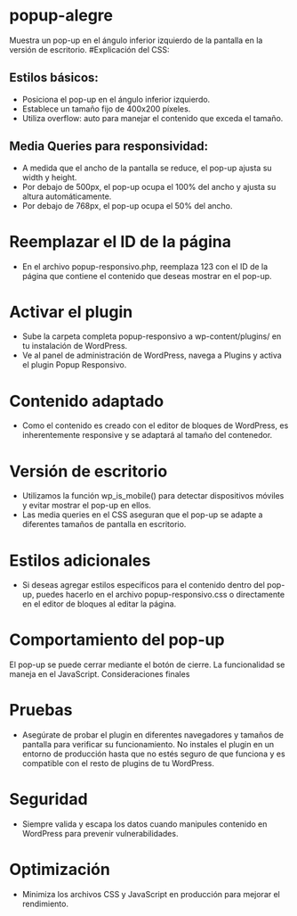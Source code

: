 # popup-alegre
Muestra un pop-up en el ángulo inferior izquierdo de la pantalla en la versión de escritorio.
#Explicación del CSS:
## Estilos básicos:
- Posiciona el pop-up en el ángulo inferior izquierdo.
- Establece un tamaño fijo de 400x200 píxeles.
- Utiliza overflow: auto para manejar el contenido que exceda el tamaño.
## Media Queries para responsividad:
- A medida que el ancho de la pantalla se reduce, el pop-up ajusta su width y height.
- Por debajo de 500px, el pop-up ocupa el 100% del ancho y ajusta su altura automáticamente.
- Por debajo de 768px, el pop-up ocupa el 50% del ancho.
# Reemplazar el ID de la página
- En el archivo popup-responsivo.php, reemplaza 123 con el ID de la página que contiene el contenido que deseas mostrar en el pop-up.
# Activar el plugin
- Sube la carpeta completa popup-responsivo a wp-content/plugins/ en tu instalación de WordPress.
- Ve al panel de administración de WordPress, navega a Plugins y activa el plugin Popup Responsivo.
# Contenido adaptado
- Como el contenido es creado con el editor de bloques de WordPress, es inherentemente responsive y se adaptará al tamaño del contenedor.
# Versión de escritorio
- Utilizamos la función wp_is_mobile() para detectar dispositivos móviles y evitar mostrar el pop-up en ellos.
- Las media queries en el CSS aseguran que el pop-up se adapte a diferentes tamaños de pantalla en escritorio.
# Estilos adicionales
- Si deseas agregar estilos específicos para el contenido dentro del pop-up, puedes hacerlo en el archivo popup-responsivo.css o directamente en el editor de bloques al editar la página.
# Comportamiento del pop-up
El pop-up se puede cerrar mediante el botón de cierre. La funcionalidad se maneja en el JavaScript.
Consideraciones finales
# Pruebas
- Asegúrate de probar el plugin en diferentes navegadores y tamaños de pantalla para verificar su funcionamiento. No instales el plugin en un entorno de producción hasta que no estés seguro de que funciona y es compatible con el resto de plugins de tu WordPress.
# Seguridad
- Siempre valida y escapa los datos cuando manipules contenido en WordPress para prevenir vulnerabilidades.
# Optimización
- Minimiza los archivos CSS y JavaScript en producción para mejorar el rendimiento.
